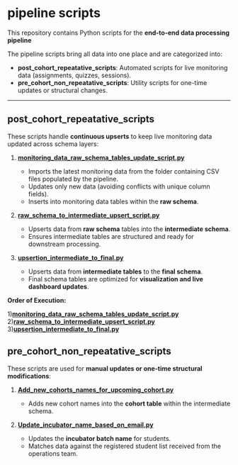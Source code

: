 # pipeline scripts

This repository contains Python scripts for the **end-to-end data processing pipeline** 

The pipeline scripts bring all data into one place and are categorized into:

* **post_cohort_repeatative_scripts**: Automated scripts for live monitoring data (assignments, quizzes, sessions).
* **pre_cohort_non_repeatative_scripts**: Utility scripts for one-time updates or structural changes.

---
## post_cohort_repeatative_scripts

These scripts handle **continuous upserts** to keep live monitoring data updated across schema layers:

1. **[monitoring\_data\_raw\_schema\_tables\_update\_script.py](./pipeline/post_cohort_repeatative_script/monitoring_data_raw_schema_tables_update_script.py)**

   * Imports the latest monitoring data from the folder containing CSV files populated by the pipeline.
   * Updates only new data (avoiding conflicts with unique column fields).
   * Inserts into monitoring data tables within the **raw schema**.

2. **[raw\_schema\_to\_intermediate\_upsert\_script.py](./pipeline/post_cohort_repeatative_script/raw_schema_to_intermediate_upsert_script.py)**

   * Upserts data from **raw schema** tables into the **intermediate schema**.
   * Ensures intermediate tables are structured and ready for downstream processing.

3. **[upsertion\_intermediate\_to\_final.py](./pipeline/post_cohort_repeatative_script/upsertion_intermediate_to_final.py)**

   * Upserts data from **intermediate tables** to the **final schema**.
   * Final schema tables are optimized for **visualization and live dashboard updates**.

**Order of Execution:**

1)**[monitoring\_data\_raw\_schema\_tables\_update\_script.py](./pipeline/post_cohort_repeatative_script/monitoring_data_raw_schema_tables_update_script.py)**  
2)**[raw\_schema\_to\_intermediate\_upsert\_script.py](./pipeline/post_cohort_repeatative_script/raw_schema_to_intermediate_upsert_script.py)**  
3)**[upsertion\_intermediate\_to\_final.py](./pipeline/post_cohort_repeatative_script/upsertion_intermediate_to_final.py)**


## pre_cohort_non_repeatative_scripts

These scripts are used for **manual updates or one-time structural modifications**:

1. **[Add\_new\_cohorts\_names\_for\_upcoming\_cohort.py](./pipeline/pre_cohort_non_repeatative_script/Add_new_cohorts_names_for_upcoming_cohort.py)**

   * Adds new cohort names into the **cohort table** within the intermediate schema.

2. **[Update\_incubator\_name\_based\_on\_email.py](./pipeline/pre_cohort_non_repeatative_script/Update_incubator_name_based_on_email.py)**

   * Updates the **incubator batch name** for students.
   * Matches data against the registered student list received from the operations team.
